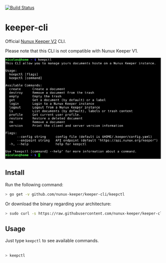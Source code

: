 [![Build Status](https://travis-ci.org/nunux-keeper/keeper-cli.svg?branch=master)](https://travis-ci.org/nunux-keeper/keeper-cli)

keeper-cli
==========

Official <a href="http://keeper.nunux.org" target="_new">Nunux Keeper V2</a>
CLI.

Please note that this CLI is not compatible with Nunux Keeper V1.

![Screenshot](screenshot.png)

Install
-------

Run the following command:

```bash
> go get -v github.com/nunux-keeper/keeper-cli/keepctl
```

Or download the binary regarding your architecture:

```bash
> sudo curl -s https://raw.githubusercontent.com/nunux-keeper/keeper-cli/master/install.sh | sh
```

Usage
-----

Just type `keepctl` to see available commands.


```bash

> keepctl
```
